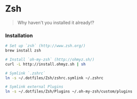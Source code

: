 
Zsh
===

> Why haven't you installed it already!?


### Installation

```bash
# Set up `zsh` (http://www.zsh.org/)
brew install zsh

# Install `oh-my-zsh` (http://ohmyz.sh/)
curl -L http://install.ohmyz.sh | sh

# Symlink `.zshrc`
ln -s ~/.dotfiles/Zsh/zshrc.symlink ~/.zshrc

# Symlink external Plugins
ln -s ~/.dotfiles/Zsh/Plugins ~/.oh-my-zsh/custom/plugins

```


